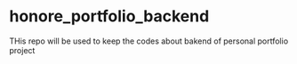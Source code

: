 # honore_portfolio_backend

THis repo will be used to keep the codes about bakend of personal portfolio project
